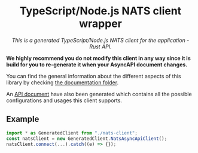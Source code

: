 
<h1 align="center">TypeScript/Node.js NATS client wrapper</h1>
<p align="center">
  <em>This is a generated TypeScript/Node.js NATS client for the application - Rust API.</em>
</p>

**We highly recommend you do not modify this client in any way since it is build for you to re-generate it when your AsyncAPI document changes.** 



You can find the general information about the different aspects of this library by checking [the documentation folder](./docs/general.md).

An [API document](./API.md) have also been generated which contains all the possible configurations and usages this client supports.

## Example
```ts
import * as GeneratedClient from "./nats-client";
const natsClient = new GeneratedClient.NatsAsyncApiClient();
natsClient.connect(...).catch((e) => {});
```


    